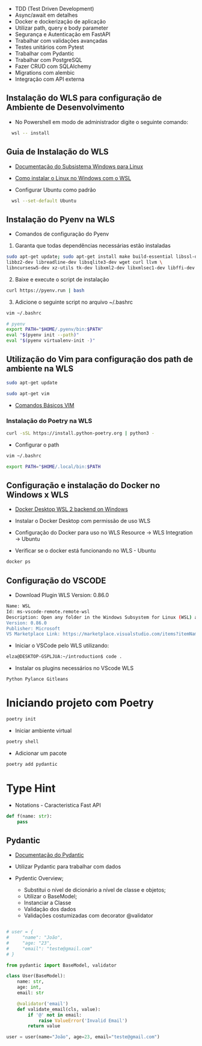 - TDD (Test Driven Development)
- Async/await em detalhes
- Docker e dockerização de aplicação
- Utilizar path, query e body parameter
- Segurança e Autenticação em FastAPI
- Trabalhar com validações avançadas
- Testes unitários com Pytest
- Trabalhar com Pydantic
- Trabalhar com PostgreSQL
- Fazer CRUD com SQLAlchemy
- Migrations com alembic
- Integração com API externa


## Instalação do WLS para configuração de Ambiente de Desenvolvimento

- No Powershell em modo de administrador digite o seguinte comando:

```bash
  wsl -- install
```

## Guia de Instalação do WLS

- [Documentação do Subsistema Windows para Linux](https://learn.microsoft.com/pt-br/windows/wsl/) 
- [Como instalar o Linux no Windows com o WSL](https://learn.microsoft.com/pt-br/windows/wsl/install)  

- Configurar Ubuntu como padrão

```bash
  wsl --set-default Ubuntu
```

## Instalação do Pyenv na WLS

- Comandos de configuração do Pyenv

1. Garanta que todas dependências necessárias estão instaladas

```bash
sudo apt-get update; sudo apt-get install make build-essential libssl-dev zlib1g-dev \
libbz2-dev libreadline-dev libsqlite3-dev wget curl llvm \
libncursesw5-dev xz-utils tk-dev libxml2-dev libxmlsec1-dev libffi-dev liblzma-dev
```
2. Baixe e execute o script de instalação

```bash
curl https://pyenv.run | bash
```

3. Adicione o seguinte script no arquivo ~/.bashrc

```bash
vim ~/.bashrc
```

```bash
# pyenv
export PATH="$HOME/.pyenv/bin:$PATH"
eval "$(pyenv init --path)"
eval "$(pyenv virtualenv-init -)"
```

## Utilização do Vim para configuração dos path de ambiente na WLS

```bash
sudo apt-get update
```
```bash
sudo apt-get vim
```

 - [Comandos Básicos VIM](https://openwebinars.net/blog/vim-manual-de-uso-basico/)


### Instalação do Poetry na WLS

```bash
curl -sSL https://install.python-poetry.org | python3 -
```

- Configurar o path

```bash
vim ~/.bashrc
```

```bash
export PATH="$HOME/.local/bin:$PATH
```

## Configuração e instalação do Docker no Windows x WLS

- [Docker Desktop WSL 2 backend on Windows](https://docs.docker.com/desktop/wsl/)

- Instalar o Docker Desktop com permissão de uso WLS
- Configuração do Docker para uso no WLS Resource -> WLS Integration -> Ubuntu
- Verificar se o docker está funcionando no WLS - Ubuntu

```bash
docker ps
```

## Configuração do VSCODE

- Download Plugin WLS Version: 0.86.0

```bash
Name: WSL
Id: ms-vscode-remote.remote-wsl
Description: Open any folder in the Windows Subsystem for Linux (WSL) and take advantage of Visual Studio Code's full feature set.
Version: 0.86.0
Publisher: Microsoft
VS Marketplace Link: https://marketplace.visualstudio.com/items?itemName=ms-vscode-remote.remote-wsl
```

- Iniciar o VSCode pelo WLS utilizando:

```bash
elza@DESKTOP-GSPLJUA:~/introduction$ code .
```

- Instalar os plugins necessários no VScode WLS

``Python
Pylance
Gitleans``


# Iniciando projeto com Poetry

```bash
poetry init
```

- Iniciar ambiente virtual

```bash
poetry shell
```

- Adicionar um pacote

```bash
poetry add pydantic
```

# Type Hint

- Notations - Caracteristica Fast API

```python
def f(name: str):
    pass
```


## Pydantic

- [Documentação do Pydantic](https://docs.pydantic.dev/latest/)

- Utilizar Pydantic para trabalhar com dados

- Pydentic Overview;

    - Substitui o nível de dicionário a nível de classe e objetos;
    - Utilizar o BaseModel;
    - Instanciar a Classe
    - Validação dos dados
    - Validações costumizadas com decorator @validator

```python

# user = {
#     "name": "João",
#     "age: "23",
#     "email": "teste@gmail.com"
# }

from pydantic import BaseModel, validator 

class User(BaseModel):
    name: str,
    age: int,
    email: str

    @validator('email')
    def validate_email(cls, value):
        if '@' not in email:
            raise ValueError('Invalid Email')
        return value

user = user(name="João", age=23, email="teste@gmail.com")

```